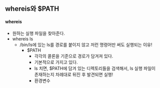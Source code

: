 ## whereis와 $PATH

#### whereis
- 원하는 실행 파일을 찾아준다.
- whereis ls
  - /bin/ls에 있는 ls를 경로를 붙이지 않고 저런 명령어만 써도 실행되는 이유!
    - $PATH
      - 각각의 콜론을 기준으로 경로가 담겨져 있다.
      - 기본적으로 가지고 있다. 
      - ls 치면, $PATH에 담겨 있는 디렉토리들을 검색해서, ls 실행 파일이 존재하는지 차례대로 뒤진 후 발견되면 실행!  
      - 환경변수
